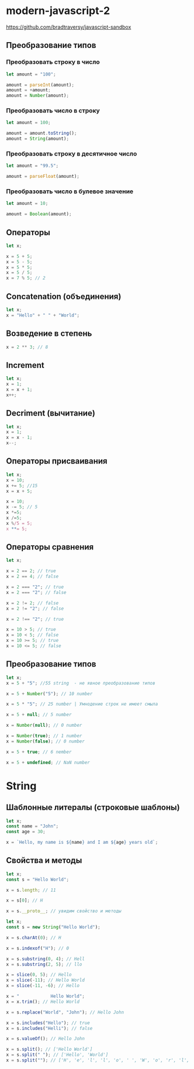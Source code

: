 # modern-javascript-2

https://github.com/bradtraversy/javascript-sandbox

## Преобразование типов

### Преобразовать строку в число

```javascript
let amount = "100";

amount = parseInt(amount);
amount = +amount;
amount = Number(amount);
```

### Преобразовать число в строку

```javascript
let amount = 100;

amount = amount.toString();
amount = String(amount);
```

### Преобразовать строку в десятичное число

```javascript
let amount = "99.5";

amount = parseFloat(amount);
```

### Преобразовать число в булевое значение

```javascript
let amount = 10;

amount = Boolean(amount);
```

## Операторы

```javascript
let x;

x = 5 + 5;
x = 5 - 5;
x = 5 * 5;
x = 5 / 5;
x = 7 % 5; // 2
```

## Concatenation (объединения)

```javascript
let x;
x = "Hello" + " " + "World";
```

## Возведение в степень

```javascript
x = 2 ** 3; // 8
```

## Increment

```javascript
let x;
x = 1;
x = x + 1;
x++;
```

## Decriment (вычитание)

```javascript
let x;
x = 1;
x = x - 1;
x--;
```

## Операторы присваивания

```javascript
let x;
x = 10;
x += 5; //15
x = x + 5;

x = 10;
x -= 5; // 5
x *=5;
x /=5;
x %/5 = 5;
x **= 5;
```

## Операторы сравнения

```javascript
let x;

x = 2 == 2; // true
x = 2 == 4; // false

x = 2 === "2"; // true
x = 2 === "2"; // false

x = 2 != 2; // false
x = 2 != "2"; // false

x = 2 !== "2"; // true

x = 10 > 5; // true
x = 10 < 5; // false
x = 10 >= 5; // true
x = 10 <= 5; // false
```

## Преобразование типов

```javascript
let x;
x = 5 + "5"; //55 string  - не явное преобразование типов

x = 5 + Number("5"); // 10 number

x = 5 * "5"; // 25 number | Умнодение строк не имеет смыла

x = 5 + null; // 5 number

x = Number(null); // 0 number

x = Number(true); // 1 number
x = Number(false); // 0 number

x = 5 + true; // 6 nember

x = 5 + undefined; // NaN number
```

# String

## Шаблонные литералы (строковые шаблоны)

```javascript
let x;
const name = "John";
const age = 30;

x = `Hello, my name is ${name} and I am ${age} years old`;
```

## Свойства и методы

```javascript
let x;
const s = "Hello World";

x = s.length; // 11

x = s[0]; // H

x = s.__proto__; // увидим свойство и методы
```

```javascript
let x;
const s = new String("Hello World");

x = s.charAt(0); // H

x = s.indexof("H"); // 0

x = s.substring(0, 4); // Hell
x = s.substring(2, 5); // llo

x = slice(0, 5); // Hello
x = slice(-11); // Hello World
x = slice(-11, -6); // Hello

x = "            Hello World";
x = x.trim(); // Hello World

x = s.replace("World", "John"); // Hello John

x = s.includes("Hello"); // true
x = s.includes("Helli"); // false

x = s.valueOf(); // Hello John

x = s.split(); // ['Hello World']
x = s.split(" "); // ['Hello', 'World']
x = s.split(""); // ['H', 'e', 'l', 'l', 'o', ' ', 'W', 'o', 'r', 'l', 'd']
```
